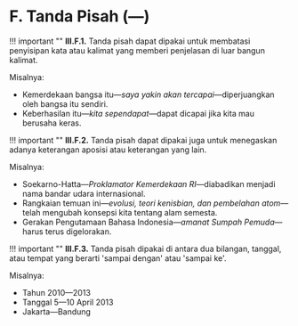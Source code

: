 # F. Tanda Pisah (—)

!!! important ""
	**III.F.1.** Tanda pisah dapat dipakai untuk membatasi penyisipan kata atau kalimat yang memberi penjelasan di luar bangun kalimat.

Misalnya:

- Kemerdekaan bangsa itu—*saya yakin akan tercapai*—diperjuangkan oleh bangsa itu sendiri.
- Keberhasilan itu—*kita sependapat*—dapat dicapai jika kita mau berusaha keras.

!!! important ""
	**III.F.2.** Tanda pisah dapat dipakai juga untuk menegaskan adanya keterangan aposisi atau keterangan yang lain.

Misalnya:

- Soekarno-Hatta—*Proklamator Kemerdekaan RI*—diabadikan menjadi nama bandar udara internasional.
- Rangkaian temuan ini—*evolusi, teori kenisbian, dan pembelahan atom*—telah mengubah konsepsi kita tentang alam semesta.
- Gerakan Pengutamaan Bahasa Indonesia—*amanat Sumpah Pemuda*—harus terus digelorakan.

!!! important ""
	**III.F.3.** Tanda pisah dipakai di antara dua bilangan, tanggal, atau tempat yang berarti 'sampai dengan' atau 'sampai ke'.

Misalnya:

- Tahun 2010—2013
- Tanggal 5—10 April 2013
- Jakarta—Bandung
